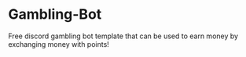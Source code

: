 # Gambling-Bot
Free discord gambling bot template that can be used to earn money by exchanging money with points!
